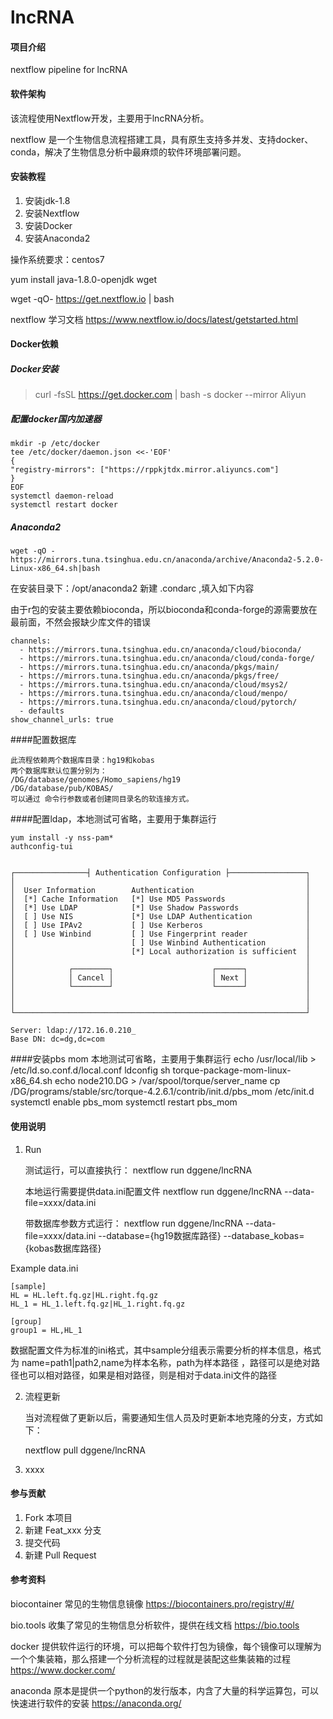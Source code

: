 # lncRNA

#### 项目介绍
nextflow pipeline for lncRNA

#### 软件架构
该流程使用Nextflow开发，主要用于lncRNA分析。

nextflow 是一个生物信息流程搭建工具，具有原生支持多并发、支持docker、conda，解决了生物信息分析中最麻烦的软件环境部署问题。



#### 安装教程

1. 安装jdk-1.8 
2. 安装Nextflow
3. 安装Docker
4. 安装Anaconda2

操作系统要求：centos7 

yum install java-1.8.0-openjdk wget

wget -qO- https://get.nextflow.io | bash

nextflow 学习文档 https://www.nextflow.io/docs/latest/getstarted.html

#### Docker依赖
##### Docker安装
> curl -fsSL https://get.docker.com | bash -s docker --mirror Aliyun
##### 配置docker国内加速器
    mkdir -p /etc/docker
    tee /etc/docker/daemon.json <<-'EOF'
    {
    "registry-mirrors": ["https://rppkjtdx.mirror.aliyuncs.com"]
    }
    EOF
    systemctl daemon-reload
    systemctl restart docker
    
##### Anaconda2

    wget -qO - https://mirrors.tuna.tsinghua.edu.cn/anaconda/archive/Anaconda2-5.2.0-Linux-x86_64.sh|bash

在安装目录下：/opt/anaconda2 新建 .condarc ,填入如下内容

由于r包的安装主要依赖bioconda，所以bioconda和conda-forge的源需要放在最前面，不然会报缺少库文件的错误

    channels:
      - https://mirrors.tuna.tsinghua.edu.cn/anaconda/cloud/bioconda/
      - https://mirrors.tuna.tsinghua.edu.cn/anaconda/cloud/conda-forge/
      - https://mirrors.tuna.tsinghua.edu.cn/anaconda/pkgs/main/
      - https://mirrors.tuna.tsinghua.edu.cn/anaconda/pkgs/free/
      - https://mirrors.tuna.tsinghua.edu.cn/anaconda/cloud/msys2/
      - https://mirrors.tuna.tsinghua.edu.cn/anaconda/cloud/menpo/
      - https://mirrors.tuna.tsinghua.edu.cn/anaconda/cloud/pytorch/
      - defaults
    show_channel_urls: true

####配置数据库
    
    此流程依赖两个数据库目录：hg19和kobas
    两个数据库默认位置分别为：
    /DG/database/genomes/Homo_sapiens/hg19
    /DG/database/pub/KOBAS/
    可以通过 命令行参数或者创建同目录名的软连接方式。




####配置ldap，本地测试可省略，主要用于集群运行

    yum install -y nss-pam* 
    authconfig-tui

    
    ┌────────────────┤ Authentication Configuration ├─────────────────┐
    │                                                                 │
    │  User Information        Authentication                         │
    │  [*] Cache Information   [*] Use MD5 Passwords                  │
    │  [*] Use LDAP            [*] Use Shadow Passwords               │
    │  [ ] Use NIS             [*] Use LDAP Authentication            │
    │  [ ] Use IPAv2           [ ] Use Kerberos                       │
    │  [ ] Use Winbind         [ ] Use Fingerprint reader             │
    │                          [ ] Use Winbind Authentication         │
    │                          [*] Local authorization is sufficient  │
    │                                                                 │
    │            ┌────────┐                      ┌──────┐             │
    │            │ Cancel │                      │ Next │             │
    │            └────────┘                      └──────┘             │
    │                                                                 │
    │                                                                 │
    └─────────────────────────────────────────────────────────────────┘

    Server: ldap://172.16.0.210_
    Base DN: dc=dg,dc=com

####安装pbs mom  本地测试可省略，主要用于集群运行
    echo /usr/local/lib > /etc/ld.so.conf.d/local.conf
    ldconfig
    sh torque-package-mom-linux-x86_64.sh
    echo node210.DG > /var/spool/torque/server_name
    cp /DG/programs/stable/src/torque-4.2.6.1/contrib/init.d/pbs_mom /etc/init.d
    systemctl enable pbs_mom
    systemctl restart pbs_mom



#### 使用说明

1. Run

    测试运行，可以直接执行：
    nextflow run dggene/lncRNA

    本地运行需要提供data.ini配置文件
    nextflow run dggene/lncRNA --data-file=xxxx/data.ini

    带数据库参数方式运行：
    nextflow run dggene/lncRNA --data-file=xxxx/data.ini --database={hg19数据库路径} --database_kobas={kobas数据库路径}

Example data.ini

    [sample]
    HL = HL.left.fq.gz|HL.right.fq.gz
    HL_1 = HL_1.left.fq.gz|HL_1.right.fq.gz

    [group]
    group1 = HL,HL_1
  
数据配置文件为标准的ini格式，其中sample分组表示需要分析的样本信息，格式为 name=path1|path2,name为样本名称，path为样本路径
，路径可以是绝对路径也可以相对路径，如果是相对路径，则是相对于data.ini文件的路径

2. 流程更新

    当对流程做了更新以后，需要通知生信人员及时更新本地克隆的分支，方式如下：
    
    
    nextflow pull dggene/lncRNA
    

3. xxxx

#### 参与贡献

1. Fork 本项目
2. 新建 Feat_xxx 分支
3. 提交代码
4. 新建 Pull Request

#### 参考资料
biocontainer 常见的生物信息镜像
https://biocontainers.pro/registry/#/

bio.tools 收集了常见的生物信息分析软件，提供在线文档
https://bio.tools

docker 提供软件运行的环境，可以把每个软件打包为镜像，每个镜像可以理解为一个个集装箱，那么搭建一个分析流程的过程就是装配这些集装箱的过程 
https://www.docker.com/

anaconda 原本是提供一个python的发行版本，内含了大量的科学运算包，可以快速进行软件的安装
https://anaconda.org/